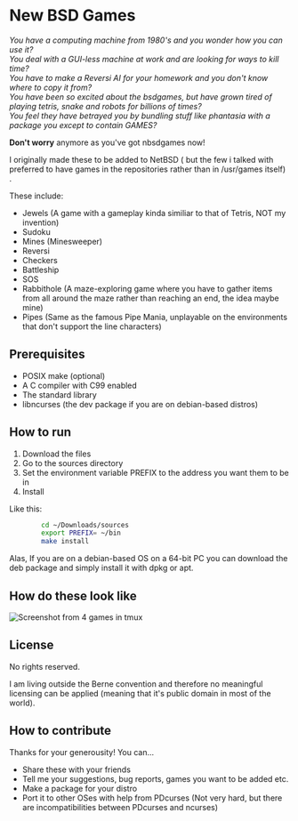 # New BSD Games
<!To anyone who has been involved in development of this display system: f.. fu.. FUCK Y'ALL ! WHAT KIND OF HELLISH SHIT IS THIS?!?!?!?!??>
 *You have a computing machine from 1980's  and you wonder how you can use it? <br/>
  You deal with a GUI-less machine at work and are looking for ways to kill time? <br/>
   You have to make a Reversi AI for your homework and you don't know where to copy it from? <br/>
    You have been so excited about the bsdgames, but have grown tired of playing tetris, snake and robots for billions of times? <br/>
     You feel they have betrayed you by bundling stuff like phantasia with a package you except to contain GAMES?* <br/>

**Don't worry** anymore as you've got nbsdgames now!

I originally made these to be added to NetBSD ( but the few i talked with preferred to have games in the repositories rather than in /usr/games itself) .


These include:

* Jewels (A game with a gameplay kinda similiar to that of Tetris, NOT my invention)
* Sudoku
* Mines (Minesweeper)
* Reversi
* Checkers
* Battleship
* SOS
* Rabbithole (A maze-exploring game where you have to gather items from all around the maze rather than reaching an end, the idea maybe mine)
* Pipes (Same as the famous Pipe Mania, unplayable on the environments that don't support the line characters)

## Prerequisites

* POSIX make (optional)
* A C compiler with C99 enabled 
* The standard library
* libncurses (the dev package if you are on debian-based distros)

## How to run


1) Download the files
2) Go to the sources directory
3) Set the environment variable PREFIX to the address you want them to be in
4) Install

Like this:

``` sh
        cd ~/Downloads/sources
        export PREFIX= ~/bin
        make install
```

Alas, If you are on a debian-based OS on a 64-bit PC you can download the deb package and simply install it with dpkg or apt.

## How do these look like
![Screenshot from 4 games in tmux](https://raw.githubusercontent.com/untakenstupidnick/new-bsd-games/master/screenshot.png)


## License
No rights reserved.

I am living outside the Berne convention and therefore no meaningful licensing can be applied (meaning that it's public domain in most of the world).

## How to contribute
Thanks for your generousity! You can...
* Share these with your friends
* Tell me your suggestions, bug reports, games you want to be added etc.
* Make a package for your distro
* Port it to other OSes with help from PDcurses (Not very hard, but there are incompatibilities between PDcurses and ncurses)
